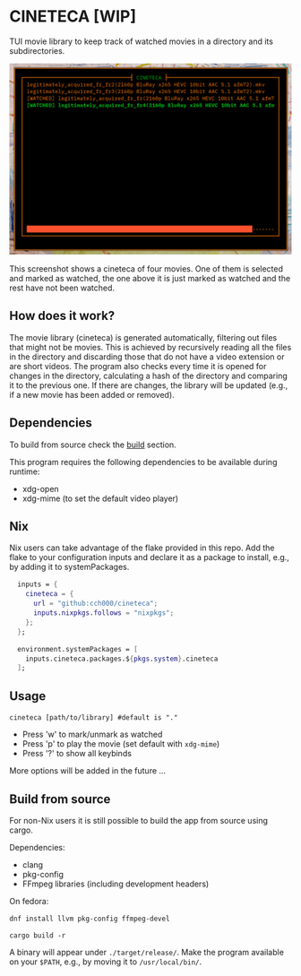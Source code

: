 # CINETECA \[WIP\]

TUI movie library to keep track of watched movies in a directory and its subdirectories.

![](img/screenshot.png)

This screenshot shows a cineteca of four movies. One of them is selected and marked as watched, 
the one above it is just marked as watched and the rest have not been watched.

## How does it work?

The movie library (cineteca) is generated automatically, filtering out files that might not be movies.
This is achieved by recursively reading all the files in the directory and discarding those
that do not have a video extension or are short videos. The program also checks every time
it is opened for changes in the directory, calculating a hash of the directory and comparing
it to the previous one. If there are changes, the library will be updated 
(e.g., if a new movie has been added or removed). 

## Dependencies

To build from source check the [build](#build-from-source) section.

This program requires the following dependencies to be available
during runtime:

- xdg-open
- xdg-mime (to set the default video player)

## Nix

Nix users can take advantage of the flake provided in this repo. Add the flake to your
configuration inputs and declare it as a package to install, e.g., by adding it to systemPackages.

```Nix
  inputs = {
    cineteca = {
      url = "github:cch000/cineteca";
      inputs.nixpkgs.follows = "nixpkgs";
    };
  };
```
```Nix
  environment.systemPackages = [
    inputs.cineteca.packages.${pkgs.system}.cineteca
  ];
```

## Usage

```console
cineteca [path/to/library] #default is "."
```

- Press 'w' to mark/unmark as watched 
- Press 'p' to play the movie (set default with `xdg-mime`)
- Press '?' to show all keybinds

More options will be added in the future
...


## Build from source

For non-Nix users it is still possible to build the app from source using cargo. 

Dependencies: 

- clang
- pkg-config
- FFmpeg libraries (including development headers)

On fedora:

```console
dnf install llvm pkg-config ffmpeg-devel
```

```console
cargo build -r
```
A binary will appear under `./target/release/`. 
Make the program available on your `$PATH`, e.g., by moving it to `/usr/local/bin/`.

